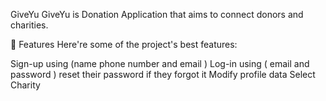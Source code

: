 GiveYu
GiveYu is Donation Application that aims to connect donors and charities.

🧐 Features
Here're some of the project's best features:

Sign-up using (name phone number and email )
Log-in using ( email and password )
reset their password if they forgot it
Modify profile data
Select Charity
